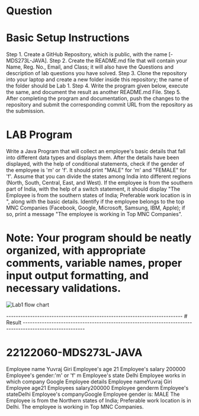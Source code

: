 # Question
# Basic Setup Instructions
Step 1. Create a GitHub Repository, which is public, with the name [<REGNO>-MDS273L-JAVA].
Step 2. Create the README.md file that will contain your Name, Reg. No., Email, and Class; it will also have the Questions and description of lab questions you have solved.
Step 3. Clone the repository into your laptop and create a new folder inside this repository; the name of the folder should be Lab 1.
Step 4. Write the program given below, execute the same, and document the result as another README.md File.
Step 5. After completing the program and documentation, push the changes to the repository and submit the corresponding commit URL from the repository as the submission.

# LAB Program
Write a Java Program that will collect an employee's basic details that fall into different data types and displays them.
After the details have been displayed, with the help of conditional statements, check if the gender of the employee is 'm' or 'f'. It should print "MALE" for 'm' and "FEMALE" for 'f'.
Assume that you can divide the states among India into different regions (North, South, Central, East, and West). If the employee is from the southern part of India, with the help of a switch statement, it should display "The Employee is from the southern states of India; Preferable work location is in <state>", along with the basic details.
Identify if the employee belongs to the top MNC Companies (Facebook, Google, Microsoft, Samsung, IBM, Apple); if so, print a message "The employee is working in Top MNC Companies".

# Note: Your program should be neatly organized, with appropriate comments, variable names, proper input output formatting, and necessary validations.
  
  
  ![Lab1 flow chart](https://github.com/YuvrajGoswami/22122060-MDS273L-JAVA/assets/118046310/69fd42f5-8c5b-4f7b-b88c-035cb6eee647)


-------------------------------------------------------------------------- # Result --------------------------------------------------------------------------------------------------------
# 22122060-MDS273L-JAVA
Employee name
Yuvraj Giri
Employee's age
21
Employee's salary
200000
Employee's gender:'m' or 'f' 
m
Employee's state
Delhi
Employee works in which company
Google
Employee details
Employee nameYuvraj Giri
Employee age21
Employees salary200000
Employee genderm
Employee's stateDelhi
Employee's companyGoogle
Employee gender is: MALE
The Employee is from the Northern states of India; Preferable work location is in Delhi.
The employee is working in Top MNC Companies.
